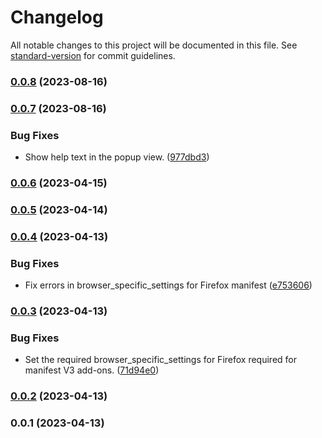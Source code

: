 # Changelog

All notable changes to this project will be documented in this file. See [standard-version](https://github.com/conventional-changelog/standard-version) for commit guidelines.

### [0.0.8](https://github.com/deskypus/deeplink/compare/v0.0.7...v0.0.8) (2023-08-16)

### [0.0.7](https://github.com/deskypus/deeplink/compare/v0.0.6...v0.0.7) (2023-08-16)


### Bug Fixes

* Show help text in the popup view. ([977dbd3](https://github.com/deskypus/deeplink/commit/977dbd3dd70c750f74b7156e15359773d6ffe85d))

### [0.0.6](https://github.com/deskypus/deeplink/compare/v0.0.5...v0.0.6) (2023-04-15)

### [0.0.5](https://github.com/deskypus/deeplink/compare/v0.0.4...v0.0.5) (2023-04-14)

### [0.0.4](https://github.com/deskypus/deeplink/compare/v0.0.3...v0.0.4) (2023-04-13)


### Bug Fixes

* Fix errors in browser_specific_settings for Firefox manifest ([e753606](https://github.com/deskypus/deeplink/commit/e75360696136bcd5e8625b8c44a3cd82742cd79f))

### [0.0.3](https://github.com/deskypus/deeplink/compare/v0.0.2...v0.0.3) (2023-04-13)


### Bug Fixes

* Set the required browser_specific_settings for Firefox required for manifest V3 add-ons. ([71d94e0](https://github.com/deskypus/deeplink/commit/71d94e08de4c6de153527b95f3cf35816ee7d817))

### [0.0.2](https://github.com/deskypus/deeplink/compare/v0.0.1...v0.0.2) (2023-04-13)

### 0.0.1 (2023-04-13)

